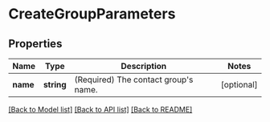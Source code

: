 # CreateGroupParameters

## Properties
Name | Type | Description | Notes
------------ | ------------- | ------------- | -------------
**name** | **string** | (Required)  The contact group&#39;s name. | [optional] 

[[Back to Model list]](../../README.md#documentation-for-models) [[Back to API list]](../../README.md#documentation-for-api-endpoints) [[Back to README]](../../README.md)


